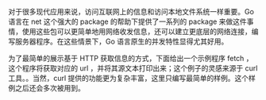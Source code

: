 对于很多现代应用来说，访问互联网上的信息和访问本地文件系统一样重要。Go 语言在 net 这个强大的 package 的帮助下提供了一系列的 package 来做这件事情，使用这些包可以更简单地用网络收发信息，还可以建立更底层的网络连接，编写服务器程序。在这些情景下，Go 语言原生的并发特性显得尤其好用。

为了最简单的展示基于 HTTP 获取信息的方式，下面给出一个示例程序 fetch ，这个程序将获取对应的 url ，并将其源文本打印出来；这个例子的灵感来源于 curl 工具。。当然，curl 提供的功能更为复杂丰富，这里只编写最简单的样例。这个样例之后还会多次被用到。

